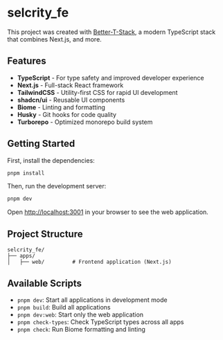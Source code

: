 # selcrity_fe

This project was created with [Better-T-Stack](https://github.com/AmanVarshney01/create-better-t-stack), a modern TypeScript stack that combines Next.js, and more.

## Features

- **TypeScript** - For type safety and improved developer experience
- **Next.js** - Full-stack React framework
- **TailwindCSS** - Utility-first CSS for rapid UI development
- **shadcn/ui** - Reusable UI components
- **Biome** - Linting and formatting
- **Husky** - Git hooks for code quality
- **Turborepo** - Optimized monorepo build system

## Getting Started

First, install the dependencies:

```bash
pnpm install
```

Then, run the development server:

```bash
pnpm dev
```

Open [http://localhost:3001](http://localhost:3001) in your browser to see the web application.

## Project Structure

```
selcrity_fe/
├── apps/
│   ├── web/         # Frontend application (Next.js)
```

## Available Scripts

- `pnpm dev`: Start all applications in development mode
- `pnpm build`: Build all applications
- `pnpm dev:web`: Start only the web application
- `pnpm check-types`: Check TypeScript types across all apps
- `pnpm check`: Run Biome formatting and linting
